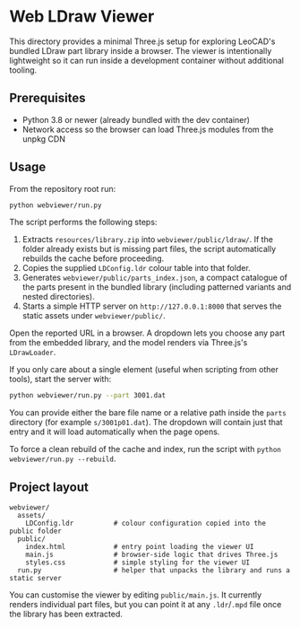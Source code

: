 # Web LDraw Viewer

This directory provides a minimal Three.js setup for exploring LeoCAD's bundled LDraw
part library inside a browser. The viewer is intentionally lightweight so it can run
inside a development container without additional tooling.

## Prerequisites

* Python 3.8 or newer (already bundled with the dev container)
* Network access so the browser can load Three.js modules from the unpkg CDN

## Usage

From the repository root run:

```bash
python webviewer/run.py
```

The script performs the following steps:

1. Extracts `resources/library.zip` into `webviewer/public/ldraw/`. If the folder
   already exists but is missing part files, the script automatically rebuilds the
   cache before proceeding.
2. Copies the supplied `LDConfig.ldr` colour table into that folder.
3. Generates `webviewer/public/parts_index.json`, a compact catalogue of the parts
   present in the bundled library (including patterned variants and nested
   directories).
4. Starts a simple HTTP server on `http://127.0.0.1:8000` that serves the static
   assets under `webviewer/public/`.

Open the reported URL in a browser. A dropdown lets you choose any part from the
embedded library, and the model renders via Three.js's `LDrawLoader`.

If you only care about a single element (useful when scripting from other tools),
start the server with:

```bash
python webviewer/run.py --part 3001.dat
```

You can provide either the bare file name or a relative path inside the `parts`
directory (for example `s/3001p01.dat`). The dropdown will contain just that
entry and it will load automatically when the page opens.

To force a clean rebuild of the cache and index, run the script with
`python webviewer/run.py --rebuild`.

## Project layout

```
webviewer/
  assets/
    LDConfig.ldr          # colour configuration copied into the public folder
  public/
    index.html            # entry point loading the viewer UI
    main.js               # browser-side logic that drives Three.js
    styles.css            # simple styling for the viewer UI
  run.py                  # helper that unpacks the library and runs a static server
```

You can customise the viewer by editing `public/main.js`. It currently renders
individual part files, but you can point it at any `.ldr`/`.mpd` file once the
library has been extracted.

